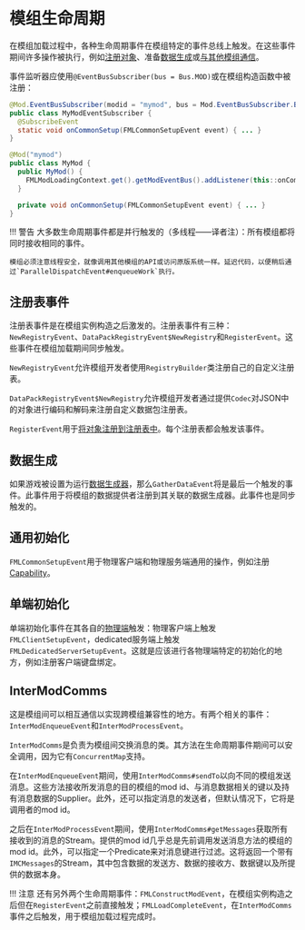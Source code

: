模组生命周期
===========

在模组加载过程中，各种生命周期事件在模组特定的事件总线上触发。在这些事件期间许多操作被执行，例如[注册对象][registering]、准备[数据生成][datagen]或[与其他模组通信][imc]。

事件监听器应使用`@EventBusSubscriber(bus = Bus.MOD)`或在模组构造函数中被注册：

```Java
@Mod.EventBusSubscriber(modid = "mymod", bus = Mod.EventBusSubscriber.Bus.MOD)
public class MyModEventSubscriber {
  @SubscribeEvent
  static void onCommonSetup(FMLCommonSetupEvent event) { ... }
}

@Mod("mymod")
public class MyMod {
  public MyMod() {
    FMLModLoadingContext.get().getModEventBus().addListener(this::onCommonSetup);
  } 

  private void onCommonSetup(FMLCommonSetupEvent event) { ... }
}
```

!!! 警告
    大多数生命周期事件都是并行触发的（多线程——译者注）：所有模组都将同时接收相同的事件。
    
    模组必须注意线程安全，就像调用其他模组的API或访问原版系统一样。延迟代码，以便稍后通过`ParallelDispatchEvent#enqueueWork`执行。

注册表事件
---------

注册表事件是在模组实例构造之后激发的。注册表事件有三种：`NewRegistryEvent`、`DataPackRegistryEvent$NewRegistry`和`RegisterEvent`。这些事件在模组加载期间同步触发。

`NewRegistryEvent`允许模组开发者使用`RegistryBuilder`类注册自己的自定义注册表。

`DataPackRegistryEvent$NewRegistry`允许模组开发者通过提供`Codec`对JSON中的对象进行编码和解码来注册自定义数据包注册表。

`RegisterEvent`用于[将对象注册到注册表中][registering]。每个注册表都会触发该事件。

数据生成
-------

如果游戏被设置为运行[数据生成器][datagen]，那么`GatherDataEvent`将是最后一个触发的事件。此事件用于将模组的数据提供者注册到其关联的数据生成器。此事件也是同步触发的。

通用初始化
---------

`FMLCommonSetupEvent`用于物理客户端和物理服务端通用的操作，例如注册[Capability][capabilities]。

单端初始化
---------

单端初始化事件在其各自的[物理端][sides]触发：物理客户端上触发`FMLClientSetupEvent`，dedicated服务端上触发`FMLDedicatedServerSetupEvent`。这就是应该进行各物理端特定的初始化的地方，例如注册客户端键盘绑定。

InterModComms
-------------

这是模组间可以相互通信以实现跨模组兼容性的地方。有两个相关的事件：`InterModEnqueueEvent`和`InterModProcessEvent`。

`InterModComms`是负责为模组间交换消息的类。其方法在生命周期事件期间可以安全调用，因为它有`ConcurrentMap`支持。

在`InterModEnqueueEvent`期间，使用`InterModComms#sendTo`以向不同的模组发送消息。这些方法接收所发消息的目的模组的mod id、与消息数据相关的键以及持有消息数据的Supplier。此外，还可以指定消息的发送者，但默认情况下，它将是调用者的mod id。

之后在`InterModProcessEvent`期间，使用`InterModComms#getMessages`获取所有接收到的消息的Stream。提供的mod id几乎总是先前调用发送消息方法的模组的mod id。此外，可以指定一个Predicate来对消息键进行过滤。这将返回一个带有`IMCMessages`的Stream，其中包含数据的发送方、数据的接收方、数据键以及所提供的数据本身。

!!! 注意
    还有另外两个生命周期事件：`FMLConstructModEvent`，在模组实例构造之后但在`RegisterEvent`之前直接触发；`FMLLoadCompleteEvent`，在`InterModComms`事件之后触发，用于模组加载过程完成时。

[registering]: ./registries.md#methods-for-registering
[capabilities]: ../datastorage/capabilities.md
[datagen]: ../datagen/index.md
[imc]: ./lifecycle.md#intermodcomms
[sides]: ./sides.md
